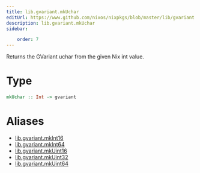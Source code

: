 ```yaml
---
title: lib.gvariant.mkUchar
editUrl: https://www.github.com/nixos/nixpkgs/blob/master/lib/gvariant.nix#L19C20
description: lib.gvariant.mkUchar
sidebar:

    order: 7
---
```


Returns the GVariant uchar from the given Nix int value.

# Type

```haskell
mkUchar :: Int -> gvariant
```


# Aliases

- [lib.gvariant.mkInt16](reference/lib/gvariant/lib-gvariant-mkInt16)
- [lib.gvariant.mkInt64](reference/lib/gvariant/lib-gvariant-mkInt64)
- [lib.gvariant.mkUint16](reference/lib/gvariant/lib-gvariant-mkUint16)
- [lib.gvariant.mkUint32](reference/lib/gvariant/lib-gvariant-mkUint32)
- [lib.gvariant.mkUint64](reference/lib/gvariant/lib-gvariant-mkUint64)


